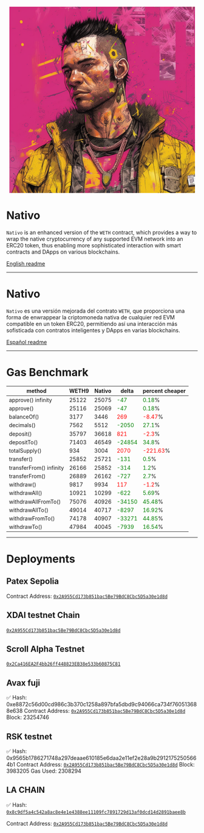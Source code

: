 <p align="center">
  <a href="#nativo">
    <img src="./art/cover.png" alt="readme cover"/>
  </a>
</p>


# Nativo

`Nativo` is an enhanced version of the `WETH` contract, which provides a way to wrap the native cryptocurrency of any supported EVM network into an ERC20 token, thus enabling more sophisticated interaction with smart contracts and DApps on various blockchains.

[English readme](./README-EN.md)

---

# Nativo

`Nativo` es una versión mejorada del contrato `WETH`, que proporciona una forma de enwrappear la criptomoneda nativa de cualquier red EVM compatible en un token ERC20, permitiendo así una interacción más sofisticada con contratos inteligentes y DApps en varias blockchains.

[Español readme](./README-ES.md)


---

# Gas Benchmark

| method           | WETH9   | Nativo   | delta  | percent cheaper |
|------------------|---------|----------|--------|-----------------|
| approve() infinity | 25122 | 25075 | <span style="color:green">-47</span> | <span style="color:green">0.18</span>% |
| approve() | 25116 | 25069 | <span style="color:green">-47</span> | <span style="color:green">0.18</span>% |
| balanceOf() | 3177 | 3446 | <span style="color:red">269</span> | <span style="color:red">-8.47</span>% |
| decimals() | 7562 | 5512 | <span style="color:green">-2050</span> | <span style="color:green">27.1</span>% |
| deposit() | 35797 | 36618 | <span style="color:red">821</span> | <span style="color:red">-2.3</span>% |
| depositTo() | 71403 | 46549 | <span style="color:green">-24854</span> | <span style="color:green">34.8</span>% |
| totalSupply() | 934 | 3004 | <span style="color:red">2070</span> | <span style="color:red">-221.63</span>% |
| transfer() | 25852 | 25721 | <span style="color:green">-131</span> | <span style="color:green">0.5</span>% |
| transferFrom() infinity | 26166 | 25852 | <span style="color:green">-314</span> | <span style="color:green">1.2</span>% |
| transferFrom() | 26889 | 26162 | <span style="color:green">-727</span> | <span style="color:green">2.7</span>% |
| withdraw() | 9817 | 9934 | <span style="color:red">117</span> | <span style="color:red">-1.2</span>% |
| withdrawAll() | 10921 | 10299 | <span style="color:green">-622</span> | <span style="color:green">5.69</span>% |
| withdrawAllFromTo() | 75076 | 40926 | <span style="color:green">-34150</span> | <span style="color:green">45.48</span>% |
| withdrawAllTo() | 49014 | 40717 | <span style="color:green">-8297</span> | <span style="color:green">16.92</span>% |
| withdrawFromTo() | 74178 | 40907 | <span style="color:green">-33271</span> | <span style="color:green">44.85</span>% |
| withdrawTo() | 47984 | 40045 | <span style="color:green">-7939</span> | <span style="color:green">16.54</span>% |

---

# Deployments

## Patex Sepolia

Contract Address: [`0x2A955Cd173b851bac5Be79BdC8Cbc5D5a30e1d8d`](https://testnet.patexscan.io/address/0x2A955Cd173b851bac5Be79BdC8Cbc5D5a30e1d8d/contracts)

## XDAI testnet Chain

[`0x2A955Cd173b851bac5Be79BdC8Cbc5D5a30e1d8d`](https://blockscout.chiadochain.net/address/0x2A955Cd173b851bac5Be79BdC8Cbc5D5a30e1d8d)

## Scroll Alpha Testnet
[`0x2Ca416EA2F4bb26ff448823EB38e533b60875C81`](https://blockscout.scroll.io/address/0x2Ca416EA2F4bb26ff448823EB38e533b60875C81/contracts#address-tabs)

## Avax fuji


✅ Hash: 0xe8872c56d00cd986c3b370c1258a897bfa5dbd9c94066ca734f760513688e638
Contract Address: [`0x2A955Cd173b851bac5Be79BdC8Cbc5D5a30e1d8d`](https://testnet.snowtrace.io/address/0x2a955cd173b851bac5be79bdc8cbc5d5a30e1d8d)
Block: 23254746


## RSK testnet

✅ Hash: 0x9565b1786271748a297deaae610185e6daa2e11ef2e28a9b29121752505664b1
Contract Address: [`0x2A955Cd173b851bac5Be79BdC8Cbc5D5a30e1d8d`](https://explorer.testnet.rsk.co/address/0x2a955cd173b851bac5be79bdc8cbc5d5a30e1d8d)
Block: 3983205
Gas Used: 2308294

## LA CHAIN

✅ Hash: [`0x8c9df5a4c542a8ac8e4e1e4388ee11109fc7891729d13af0dcd14d2891baee8b`](https://explorer.lachain.network/tx/0x8c9df5a4c542a8ac8e4e1e4388ee11109fc7891729d13af0dcd14d2891baee8b)

Contract Address: [`0x2A955Cd173b851bac5Be79BdC8Cbc5D5a30e1d8d`](https://explorer.lachain.network/address/0x2A955Cd173b851bac5Be79BdC8Cbc5D5a30e1d8d)
